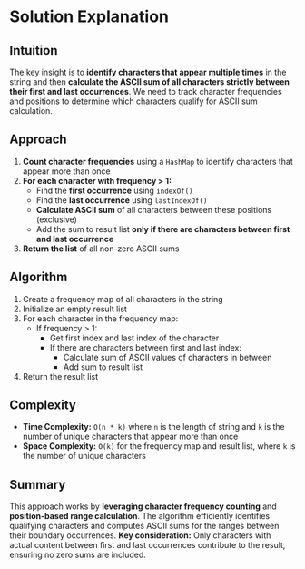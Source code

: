 
# Solution Explanation

## Intuition
The key insight is to **identify characters that appear multiple times** in the string and then **calculate the ASCII sum of all characters strictly between their first and last occurrences**. We need to track character frequencies and positions to determine which characters qualify for ASCII sum calculation.

## Approach
1. **Count character frequencies** using a `HashMap` to identify characters that appear more than once
2. **For each character with frequency > 1:**
   - Find the **first occurrence** using `indexOf()`
   - Find the **last occurrence** using `lastIndexOf()`
   - **Calculate ASCII sum** of all characters between these positions (exclusive)
   - Add the sum to result list **only if there are characters between first and last occurrence**
3. **Return the list** of all non-zero ASCII sums

## Algorithm
1. Create a frequency map of all characters in the string
2. Initialize an empty result list
3. For each character in the frequency map:
   - If frequency > 1:
     - Get first index and last index of the character
     - If there are characters between first and last index:
       - Calculate sum of ASCII values of characters in between
       - Add sum to result list
4. Return the result list

## Complexity
- **Time Complexity:** `O(n * k)` where `n` is the length of string and `k` is the number of unique characters that appear more than once
- **Space Complexity:** `O(k)` for the frequency map and result list, where `k` is the number of unique characters

## Summary
This approach works by **leveraging character frequency counting** and **position-based range calculation**. The algorithm efficiently identifies qualifying characters and computes ASCII sums for the ranges between their boundary occurrences. **Key consideration:** Only characters with actual content between first and last occurrences contribute to the result, ensuring no zero sums are included.

